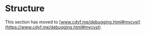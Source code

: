 # Structure

This section has moved to [www.cdyf.me/debugging.html#mycvst](https://www.cdyf.me/debugging.html#mycvst)
